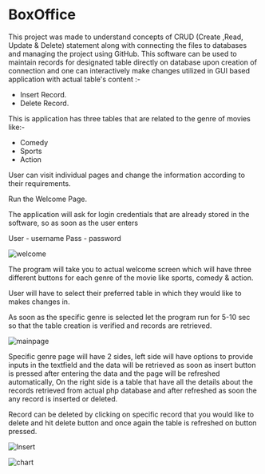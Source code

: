 # BoxOffice


This project was made to understand concepts of CRUD (Create ,Read, Update & Delete) statement along with connecting the files to 
databases and managing the project using GitHub. This software can be used to maintain records for designated table directly on 
database upon creation of connection and one can interactively make changes utilized in GUI based application with actual table's content :-
- Insert Record.
- Delete Record.

This is application has three tables that are related to the genre of movies like:-
- Comedy
- Sports
- Action

User can visit individual pages and change the information according to their requirements.

Run the Welcome Page.

The application will ask for login credentials that are already stored in the software, so as soon as the user enters 

User - username
Pass - password

![welcome](https://user-images.githubusercontent.com/72910540/101686616-4a5aa980-3a37-11eb-91ef-d5a2a42bdea7.png)

The program will take you to actual welcome screen which will have three different buttons for each genre of the 
movie like sports, comedy & action.

User will have to select their preferred table in which they would like to makes changes in.

As soon as the specific genre is selected let the program run for 5-10 sec so that the table creation is verified and records are retrieved.

![mainpage](https://user-images.githubusercontent.com/72910540/101686730-75dd9400-3a37-11eb-9bcf-c0304815edc2.png)

Specific genre page will have 2 sides, left side will have options to provide inputs in the textfield and the data will be retrieved as soon as insert button is pressed after entering the data and the page will be refreshed automatically, On the right side is a table that have all the details about the records retrieved from actual php database and after refreshed as soon the any record is inserted or deleted.

Record can be deleted by clicking on specific record that you would like to delete and hit delete button and once again the table is refreshed on button pressed.

![Insert](https://user-images.githubusercontent.com/72910540/101686753-7c6c0b80-3a37-11eb-9918-b9e854adef39.png)

![chart](https://user-images.githubusercontent.com/72910540/101687135-0c11ba00-3a38-11eb-9af5-a20e8d7e386b.png)
